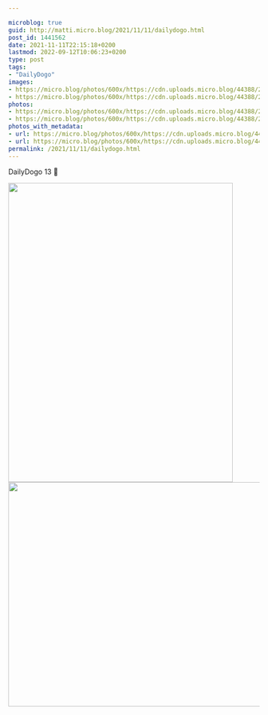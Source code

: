 ```yaml
---

microblog: true
guid: http://matti.micro.blog/2021/11/11/dailydogo.html
post_id: 1441562
date: 2021-11-11T22:15:18+0200
lastmod: 2022-09-12T10:06:23+0200
type: post
tags:
- "DailyDogo"
images:
- https://micro.blog/photos/600x/https://cdn.uploads.micro.blog/44388/2021/e530964c71.jpg
- https://micro.blog/photos/600x/https://cdn.uploads.micro.blog/44388/2021/aaaf978773.jpg
photos:
- https://micro.blog/photos/600x/https://cdn.uploads.micro.blog/44388/2021/e530964c71.jpg
- https://micro.blog/photos/600x/https://cdn.uploads.micro.blog/44388/2021/aaaf978773.jpg
photos_with_metadata:
- url: https://micro.blog/photos/600x/https://cdn.uploads.micro.blog/44388/2021/e530964c71.jpg
- url: https://micro.blog/photos/600x/https://cdn.uploads.micro.blog/44388/2021/aaaf978773.jpg
permalink: /2021/11/11/dailydogo.html
---
```

DailyDogo 13 🐶

<img src="/media/uploads/2021/e530964c71.jpg" width="450" height="600" alt="" /><img src="/media/uploads/2021/aaaf978773.jpg" width="600" height="450" alt="" />
